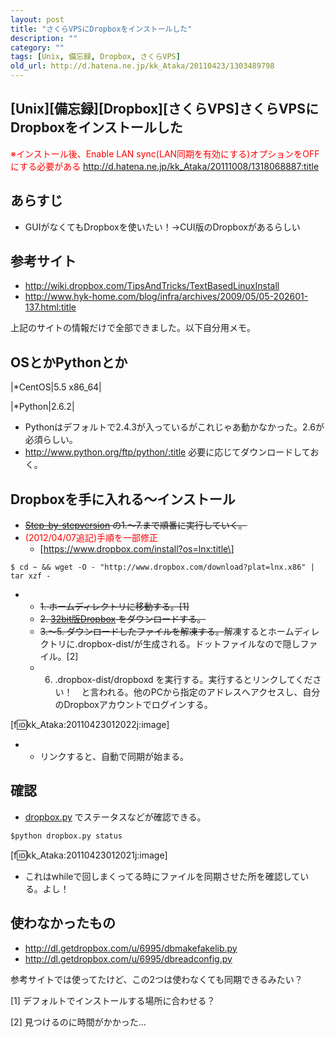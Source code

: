 ```yaml
---
layout: post
title: "さくらVPSにDropboxをインストールした"
description: ""
category: ""
tags: [Unix, 備忘録, Dropbox, さくらVPS]
old_url: http://d.hatena.ne.jp/kk_Ataka/20110423/1303489798
---
```


\[Unix\]\[備忘録\]\[Dropbox\]\[さくらVPS\]さくらVPSにDropboxをインストールした
------------------------------------------------------------------------------

<span class="deco" style="color:#FF0000;">※インストール後、Enable LAN sync(LAN同期を有効にする)オプションをOFFにする必要がある</span> <http://d.hatena.ne.jp/kk_Ataka/20111008/1318068887:title>

あらすじ
--------

-   GUIがなくてもDropboxを使いたい！→CUI版のDropboxがあるらしい

参考サイト
----------

-   <http://wiki.dropbox.com/TipsAndTricks/TextBasedLinuxInstall>
-   <http://www.hyk-home.com/blog/infra/archives/2009/05/05-202601-137.html:title>

上記のサイトの情報だけで全部できました。以下自分用メモ。

OSとかPythonとか
----------------

|\*CentOS|5.5 x86\_64|

|\*Python|2.6.2|

-   Pythonはデフォルトで2.4.3が入っているがこれじゃあ動かなかった。2.6が必須らしい。
-   <http://www.python.org/ftp/python/:title> 必要に応じてダウンロードしておく。

Dropboxを手に入れる～インストール
---------------------------------

-   <del datetime="2012-04-07T12:38:37+09:00">[Step-by-stepversion](http://wiki.dropbox.com/TipsAndTricks/TextBasedLinuxInstall#Step-by-stepversion) の1.～7.まで順番に実行していく。</del>
-   <span class="deco" style="color:#FF0000;">(2012/04/07追記)手順を一部修正</span>
    -   \[https://www.dropbox.com/install?os=lnx:title\]

<!-- -->

    $ cd ~ && wget -O - "http://www.dropbox.com/download?plat=lnx.x86" | tar xzf -

-   -   <del datetime="2012-04-07T12:38:37+09:00">1. ホームディレクトリに移動する。[1]</del>
    -   <del datetime="2012-04-07T12:38:37+09:00">2. [32bit版Dropbox](http://www.getdropbox.com/download?plat=lnx.x86) をダウンロードする。</del>
    -   <del datetime="2012-04-07T12:38:37+09:00">3.～5. ダウンロードしたファイルを解凍する。</del>解凍するとホームディレクトリに.dropbox-dist/が生成される。ドットファイルなので隠しファイル。[2]
    -   6. .dropbox-dist/dropboxd を実行する。実行するとリンクしてください！　と言われる。他のPCから指定のアドレスへアクセスし、自分のDropboxアカウントでログインする。

\[f:id:kk\_Ataka:20110423012022j:image\]

-   -   リンクすると、自動で同期が始まる。

確認
----

-   [dropbox.py](http://www.getdropbox.com/download?dl=packages/dropbox.py) でステータスなどが確認できる。

``` python
$python dropbox.py status
```

\[f:id:kk\_Ataka:20110423012021j:image\]

-   これはwhileで回しまくってる時にファイルを同期させた所を確認している。よし！

使わなかったもの
----------------

-   <http://dl.getdropbox.com/u/6995/dbmakefakelib.py>
-   <http://dl.getdropbox.com/u/6995/dbreadconfig.py>

参考サイトでは使ってたけど、この2つは使わなくても同期できるみたい？

[1] デフォルトでインストールする場所に合わせる？

[2] 見つけるのに時間がかかった…
